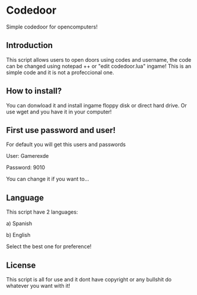 # Codedoor
Simple codedoor for opencomputers! 

## Introduction
This script allows users to open doors using
codes and username, the code can be changed using
notepad ++ or "edit codedoor.lua" ingame! This is
an simple code and it is not a profeccional one.

## How to install?
You can donwload it and install ingame floppy disk or
direct hard drive. Or use wget <download url name> and
you have it in your computer!

## First use password and user!
For default you will get this users and
passwords

User: Gamerexde

Password: 9010

You can change it if you want to...

## Language
This script have 2 languages:

a) Spanish

b) English

Select the best one for preference!

## License
This script is all for use and it dont have copyright
or any bullshit do whatever you want with it!


